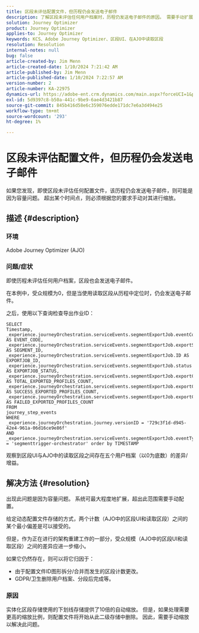 ```yaml
---
title: 区段未评估配置文件，但历程仍会发送电子邮件
description: 了解区段未评估任何用户档案时，历程仍发送电子邮件的原因。 需要手动扩展以增加容量。
solution: Journey Optimizer
product: Journey Optimizer
applies-to: Journey Optimizer
keywords: KCS、Adobe Journey Optimizer、区段UI、在AJO中读取区段
resolution: Resolution
internal-notes: null
bug: false
article-created-by: Jim Menn
article-created-date: 1/10/2024 7:21:42 AM
article-published-by: Jim Menn
article-published-date: 1/10/2024 7:22:57 AM
version-number: 2
article-number: KA-22975
dynamics-url: https://adobe-ent.crm.dynamics.com/main.aspx?forceUCI=1&pagetype=entityrecord&etn=knowledgearticle&id=74896ee6-88af-ee11-a569-6045bd006268
exl-id: 5d9397c8-b50a-441c-9be9-6ae4d3421b87
source-git-commit: 845b416d58e6c359076edde171dc7e6a3d494e25
workflow-type: tm+mt
source-wordcount: '293'
ht-degree: 1%

---
```


# 区段未评估配置文件，但历程仍会发送电子邮件


如果您发现，即使区段未评估任何配置文件，该历程仍会发送电子邮件，则可能是因为容量问题。 超出某个时间点，则必须根据您的要求手动对其进行缩放。

## 描述 {#description}


### 环境

Adobe Journey Optimizer (AJO)

### 问题/症状

即使历程未评估任何用户档案，区段也会发送电子邮件。

在本例中，受众规模为0，但是当使用读取区段从历程中定位时，仍会发送电子邮件。

之后，使用以下查询检查导出作业ID：


```
SELECT
Timestamp,
_experience.journeyOrchestration.serviceEvents.segmentExportJob.eventCode AS EVENT_CODE,
_experience.journeyOrchestration.serviceEvents.segmentExportJob.exportSegmentID AS SEGMENT_ID,
_experience.journeyOrchestration.serviceEvents.segmentExportJob.ID AS EXPORTJOB_ID,
_experience.journeyOrchestration.serviceEvents.segmentExportJob.status AS EXPORTJOB_STATUS,
_experience.journeyOrchestration.serviceEvents.segmentExportJob.exportCountTotal AS TOTAL_EXPORTED_PROFILES_COUNT,
_experience.journeyOrchestration.serviceEvents.segmentExportJob.exportCountRealized AS SUCCESS_EXPORTED_PROFILES_COUNT,
_experience.journeyOrchestration.serviceEvents.segmentExportJob.exportCountFailed AS FAILED_EXPORTED_PROFILES_COUNT
FROM
journey_step_events
WHERE
_experience.journeyOrchestration.journey.versionID = '729c3f1d-d945-42e4-961a-06d16ce9e86f' 
AND
_experience.journeyOrchestration.serviceEvents.segmentExportJob.eventType = 'segmenttrigger-orchestrator' order by TIMESTAMP
```


观察到区段UI与AJO中的读取区段之间存在五个用户档案（以0为底数）的差异/增益。




## 解决方法 {#resolution}


出现此问题是因为容量问题。 系统可最大程度地扩展，超出此范围需要手动配置。

给定动态配置文件存储的方式，两个计数（AJO中的区段UI和读取区段）之间的某个最小偏差是可以接受的。

但是，作为正在进行的架构重建工作的一部分，受众规模（AJO中的区段UI和读取区段）之间的差异应进一步缩小。

如果它仍然存在，则可以将它归因于：

- 由于配置文件ID图形拆分/合并而发生的区段计数更改。
- GDPR/卫生删除用户档案、分段后完成等。


### 原因

实体化区段存储使用的下划线存储提供了10倍的自动缩放。 但是，如果处理需要更高的缩放比例，则配置文件将开始从此二级存储中删除。 因此，需要手动缩放以解决此问题。
